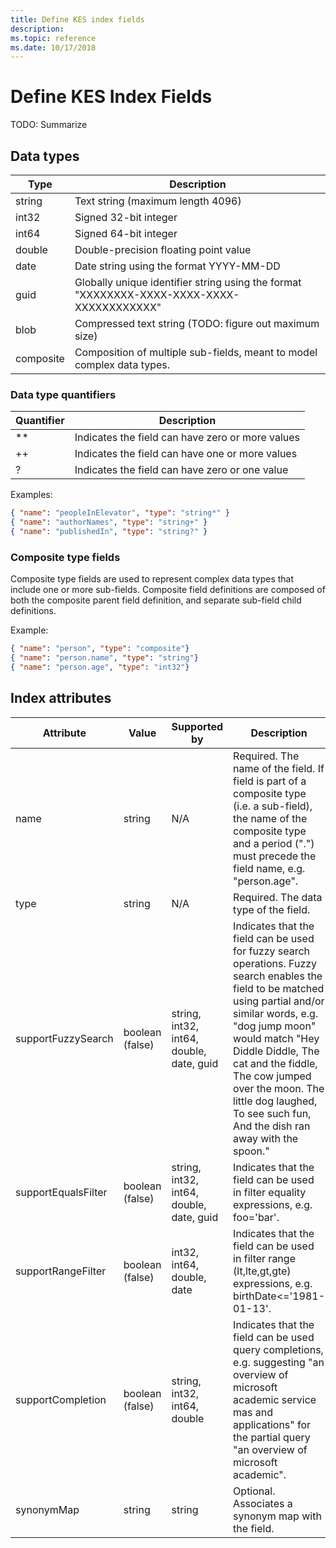 ```yaml
---
title: Define KES index fields
description: 
ms.topic: reference
ms.date: 10/17/2018
---
```

# Define KES Index Fields

TODO: Summarize

## Data types

Type | Description
--- | ---
string | Text string (maximum length 4096)
int32 | Signed 32-bit integer
int64 | Signed 64-bit integer
double | Double-precision floating point value
date | Date string using the format YYYY-MM-DD
guid | Globally unique identifier string using the format "XXXXXXXX-XXXX-XXXX-XXXX-XXXXXXXXXXXX"
blob | Compressed text string (TODO: figure out maximum size)
composite | Composition of multiple sub-fields, meant to model complex data types.

### Data type quantifiers

Quantifier | Description
--- | ---
** | Indicates the field can have zero or more values
++ | Indicates the field can have one or more values
? | Indicates the field can have zero or one value

Examples:

``` JSON
{ "name": "peopleInElevator", "type": "string*" }
{ "name": "authorNames", "type": "string+" }
{ "name": "publishedIn", "type": "string?" }
```

### Composite type fields

Composite type fields are used to represent complex data types that include one or more sub-fields. Composite field definitions are composed of both the composite parent field definition, and separate sub-field child definitions.

Example:

``` JSON
{ "name": "person", "type": "composite"}
{ "name": "person.name", "type": "string"}
{ "name": "person.age", "type": "int32"}
```

## Index attributes

Attribute | Value | Supported by | Description
--- | --- | --- | ---
name | string | N/A | Required. The name of the field. If field is part of a composite type (i.e. a sub-field), the name of the composite type and a period (".") must precede the field name, e.g. "person.age".
type | string | N/A | Required. The data type of the field.
supportFuzzySearch | boolean (false) | string, int32, int64, double, date, guid | Indicates that the field can be used for fuzzy search operations. Fuzzy search enables the field to be matched using partial and/or similar words, e.g. "dog jump moon" would match "Hey Diddle Diddle, The cat and the fiddle, The cow jumped over the moon. The little dog laughed, To see such fun, And the dish ran away with the spoon."
supportEqualsFilter | boolean (false) | string, int32, int64, double, date, guid |  Indicates that the field can be used in filter equality expressions, e.g. foo='bar'.
supportRangeFilter | boolean (false) | int32, int64, double, date | Indicates that the field can be used in filter range (lt,lte,gt,gte) expressions, e.g. birthDate<='1981-01-13'.
supportCompletion | boolean (false) | string, int32, int64, double | Indicates that the field can be used query completions, e.g. suggesting "an overview of microsoft academic service mas and applications" for the partial query "an overview of microsoft academic".
synonymMap | string | string |  Optional. Associates a synonym map with the field.